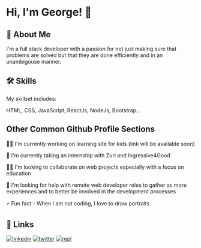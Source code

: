 # Hi, I'm George! 👋

## 🚀 About Me
I'm a full stack developer with a passion for not just making sure that problems are solved but that they are done efficiently and in an unambigouse manner.

## 🛠 Skills
My skillset includes:

HTML, CSS, JavaScript, ReactJs, NodeJs, Bootstrap...

## Other Common Github Profile Sections
👩‍💻 I'm currently working on learning site for kids (link will be available soon)

🧠 I'm currently taking an internship with Zuri and Ingressive4Good

👯‍♀️ I'm looking to collaborate on web projects especially with a focus on education

🤔 I'm looking for help with remote web developer roles to gather as more experiences and to better be involved in the development processes

⚡️ Fun fact - When I am not coding, I love to draw portraits 

## 🔗 Links
[![linkedin](https://img.shields.io/badge/linkedin-0A66C2?style=for-the-badge&logo=linkedin&logoColor=white)](https://www.linkedin.com/in/george-imhandegbelo-2004011a5)
[![twitter](https://img.shields.io/badge/twitter-1DA1F2?style=for-the-badge&logo=twitter&logoColor=white)](https://twitter.com/GImhandegbelo)
[![repl](https://img.shields.io/badge/replit-replit-FFA500)](https://replit.com/@Imhandegbelo)
